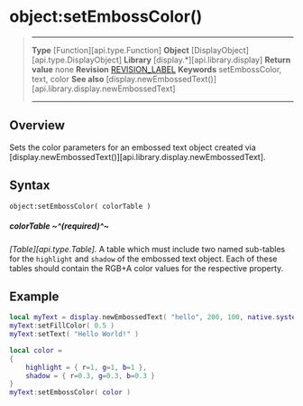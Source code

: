 # object:setEmbossColor()

> --------------------- ------------------------------------------------------------------------------------------
> __Type__              [Function][api.type.Function]
> __Object__            [DisplayObject][api.type.DisplayObject]
> __Library__           [display.*][api.library.display]
> __Return value__      none
> __Revision__          [REVISION_LABEL](REVISION_URL)
> __Keywords__          setEmbossColor, text, color
> __See also__          [display.newEmbossedText()][api.library.display.newEmbossedText]
> --------------------- ------------------------------------------------------------------------------------------

## Overview

Sets the color parameters for an embossed text object created via [display.newEmbossedText()][api.library.display.newEmbossedText].


## Syntax

	object:setEmbossColor( colorTable )

##### colorTable ~^(required)^~
_[Table][api.type.Table]._ A table which must include two named sub-tables for the `highlight` and `shadow` of the embossed text object. Each of these tables should contain the RGB+A color values for the respective property.

## Example

`````lua
local myText = display.newEmbossedText( "hello", 200, 100, native.systemFont, 40 )
myText:setFillColor( 0.5 )
myText:setText( "Hello World!" )

local color = 
{
    highlight = { r=1, g=1, b=1 },
    shadow = { r=0.3, g=0.3, b=0.3 }
}
myText:setEmbossColor( color )
`````
